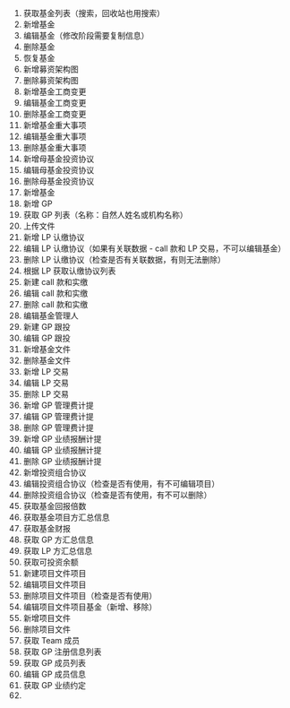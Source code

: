 1. 获取基金列表（搜索，回收站也用搜索）
2. 新增基金
3. 编辑基金（修改阶段需要复制信息）
4. 删除基金
5. 恢复基金
6. 新增募资架构图
7. 删除募资架构图
8. 新增基金工商变更
9. 编辑基金工商变更
10. 删除基金工商变更
11. 新增基金重大事项
12. 编辑基金重大事项
13. 删除基金重大事项
14. 新增母基金投资协议
15. 编辑母基金投资协议
16. 删除母基金投资协议
17. 新增基金
18. 新增 GP
19. 获取 GP 列表（名称：自然人姓名或机构名称）
20. 上传文件
21. 新增 LP 认缴协议
22. 编辑 LP 认缴协议（如果有关联数据 - call 款和 LP 交易，不可以编辑基金）
23. 删除 LP 认缴协议（检查是否有关联数据，有则无法删除）
24. 根据 LP 获取认缴协议列表
25. 新建 call 款和实缴
26. 编辑 call 款和实缴
27. 删除 call 款和实缴
31. 编辑基金管理人
32. 新建 GP 跟投
33. 编辑 GP 跟投
34. 新增基金文件
35. 删除基金文件
36. 新增 LP 交易
37. 编辑 LP 交易
38. 删除 LP 交易
39. 新增 GP 管理费计提
40. 编辑 GP 管理费计提
41. 删除 GP 管理费计提
42. 新增 GP 业绩报酬计提
43. 编辑 GP 业绩报酬计提
44. 删除 GP 业绩报酬计提
45. 新增投资组合协议
46. 编辑投资组合协议（检查是否有使用，有不可编辑项目）
47. 删除投资组合协议（检查是否有使用，有不可以删除）
48. 获取基金回报倍数
49. 获取基金项目方汇总信息
50. 获取基金财报
51. 获取 GP 方汇总信息
52. 获取 LP 方汇总信息
53. 获取可投资余额
54. 新建项目文件项目
55. 编辑项目文件项目
56. 删除项目文件项目（检查是否有使用）
57. 编辑项目文件项目基金（新增、移除）
58. 新增项目文件
59. 删除项目文件
61. 获取 Team 成员
62. 获取 GP 注册信息列表
63. 获取 GP 成员列表
64. 编辑 GP 成员信息
65. 获取 GP 业绩约定
66. 